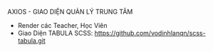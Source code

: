 AXIOS - GIAO DIỆN QUẢN LÝ TRUNG TÂM

- Render các Teacher, Học Viên
- Giao Diện TABULA SCSS:
  https://github.com/vodinhlanqn/scss-tabula.git
